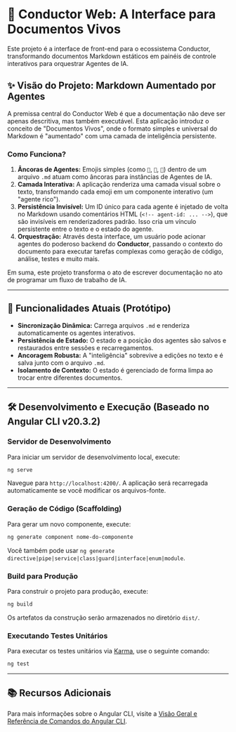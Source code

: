 # 🎼 Conductor Web: A Interface para Documentos Vivos

Este projeto é a interface de front-end para o ecossistema Conductor, transformando documentos Markdown estáticos em painéis de controle interativos para orquestrar Agentes de IA.

## ✨ Visão do Projeto: Markdown Aumentado por Agentes

A premissa central do Conductor Web é que a documentação não deve ser apenas descritiva, mas também executável. Esta aplicação introduz o conceito de "Documentos Vivos", onde o formato simples e universal do Markdown é "aumentado" com uma camada de inteligência persistente.

### Como Funciona?

1.  **Âncoras de Agentes:** Emojis simples (como `🚀`, `🎯`, `🤖`) dentro de um arquivo `.md` atuam como âncoras para instâncias de Agentes de IA.
2.  **Camada Interativa:** A aplicação renderiza uma camada visual sobre o texto, transformando cada emoji em um componente interativo (um "agente rico").
3.  **Persistência Invisível:** Um ID único para cada agente é injetado de volta no Markdown usando comentários HTML (`<!-- agent-id: ... -->`), que são invisíveis em renderizadores padrão. Isso cria um vínculo persistente entre o texto e o estado do agente.
4.  **Orquestração:** Através desta interface, um usuário pode acionar agentes do poderoso backend do **Conductor**, passando o contexto do documento para executar tarefas complexas como geração de código, análise, testes e muito mais.

Em suma, este projeto transforma o ato de escrever documentação no ato de programar um fluxo de trabalho de IA.

---

## 🚀 Funcionalidades Atuais (Protótipo)

-   **Sincronização Dinâmica:** Carrega arquivos `.md` e renderiza automaticamente os agentes interativos.
-   **Persistência de Estado:** O estado e a posição dos agentes são salvos e restaurados entre sessões e recarregamentos.
-   **Ancoragem Robusta:** A "inteligência" sobrevive a edições no texto e é salva junto com o arquivo `.md`.
-   **Isolamento de Contexto:** O estado é gerenciado de forma limpa ao trocar entre diferentes documentos.

---

## 🛠️ Desenvolvimento e Execução (Baseado no Angular CLI v20.3.2)

### Servidor de Desenvolvimento

Para iniciar um servidor de desenvolvimento local, execute:

```bash
ng serve
```

Navegue para `http://localhost:4200/`. A aplicação será recarregada automaticamente se você modificar os arquivos-fonte.

### Geração de Código (Scaffolding)

Para gerar um novo componente, execute:

```bash
ng generate component nome-do-componente
```

Você também pode usar `ng generate directive|pipe|service|class|guard|interface|enum|module`.

### Build para Produção

Para construir o projeto para produção, execute:

```bash
ng build
```

Os artefatos da construção serão armazenados no diretório `dist/`.

### Executando Testes Unitários

Para executar os testes unitários via [Karma](https://karma-runner.github.io), use o seguinte comando:

```bash
ng test
```

---

## 📚 Recursos Adicionais

Para mais informações sobre o Angular CLI, visite a [Visão Geral e Referência de Comandos do Angular CLI](https://angular.dev/tools/cli).
